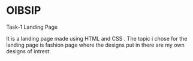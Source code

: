 # OIBSIP
Task-1 Landing Page

It is a landing page made using HTML and CSS .
The topic i chose for the landing page is fashion page where the designs put in there are my own designs of intrest.
